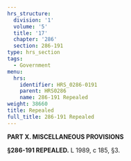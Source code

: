 ```yaml
---
hrs_structure:
  division: '1'
  volume: '5'
  title: '17'
  chapter: '286'
  section: 286-191
type: hrs_section
tags:
  - Government
menu:
  hrs:
    identifier: HRS_0286-0191
    parent: HRS0286
    name: 286-191 Repealed
weight: 38660
title: Repealed
full_title: 286-191 Repealed
---
```

**PART X. MISCELLANEOUS PROVISIONS**

**§286-191 REPEALED.** L 1989, c 185, §3.
